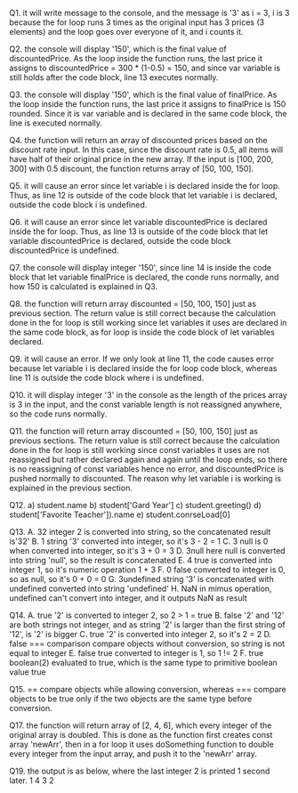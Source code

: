 Q1. it will write message to the console, and the message is '3' as i = 3, i is 3 because the for loop runs 3 times as the original input has 3 prices (3 elements) and the loop goes over everyone of it, and i counts it.

Q2. the console will display '150', which is the final value of discountedPrice. As the loop inside the function runs, the last price it assigns to discountedPrice = 300 * (1-0.5) = 150, and since var variable is still holds after the code block, line 13 executes normally.

Q3. the console will display '150', which is the final value of finalPrice. As the loop inside the function runs, the last price it assigns to finalPrice is 150 rounded. Since it is var variable and is declared in the same code block, the line is executed normally.

Q4. the function will return an array of discounted prices based on the discount rate input. In this case, since the discount rate is 0.5, all items will have half of their original price in the new array. If the input is [100, 200, 300] with 0.5 discount, the function returns array of [50, 100, 150].

Q5. it will cause an error since let variable i is declared inside the for loop. Thus, as line 12 is outside of the code block that let variable i is declared, outside the code block i is undefined.

Q6. it will cause an error since let variable discountedPrice is declared inside the for loop. Thus, as line 13 is outside of the code block that let variable discountedPrice is declared, outside the code block discountedPrice is undefined.

Q7. the console will display integer '150', since line 14 is inside the code block that let variable finalPrice is declared, the conde runs normally, and how 150 is calculated is explained in Q3.

Q8. the function will return array discounted = [50, 100, 150] just as previous section. The return value is still correct because the calculation done in the for loop is still working since let variables it uses are declared in the same code block, as for loop is inside the code block of let variables declared.

Q9. it will cause an error. If we only look at line 11, the code causes error because let variable i is declared inside the for loop code block, whereas line 11 is outside the code block where i is undefined.

Q10. it will display integer '3' in the console as the length of the prices array is 3 in the input, and the const variable length is not reassigned anywhere, so the code runs normally.

Q11. the function will return array discounted = [50, 100, 150] just as previous sections. The return value is still correct because the calculation done in the for loop is still working since const variables it uses are not reassigned but rather declared again and again until the loop ends, so there is no reassigning of const variables hence no error, and discountedPrice is pushed normally to discounted. The reason why let variable i is working is explained in the previous section.

Q12. 
a) student.name
b) student['Gard Year']
c) student.greeting()
d) student['Favorite Teacher']).name
e) student.conrseLoad[0]

Q13.
A. 32           integer 2 is converted into string, so the concatenated result is'32'
B. 1            string '3' converted into integer, so it's 3 - 2 = 1
C. 3            null is 0 when converted into integer, so it's 3 + 0 = 3
D. 3null        here null is converted into string 'null', so the result is concatenated
E. 4            true is converted into integer 1, so it's numeric operation 1 + 3
F. 0            false converted to integer is 0, so as null, so it's 0 + 0 = 0
G. 3undefined   string '3' is concatenated with undefined converted into string 'undefined'
H. NaN          in mimus operation, undefined can't convert into integer, and it outputs NaN as result

Q14.
A. true         '2' is converted to integer 2, so 2 > 1 = true
B. false        '2' and '12' are both strings not integer, and as string '2' is larger than the first string of '12', is '2' is bigger
C. true         '2' is converted into integer 2, so it's 2 = 2
D. false        === comparison compare objects without conversion, so string is not equal to integer
E. false        true converted to integer is 1, so 1 != 2
F. true         boolean(2) evaluated to true, which is the same type to primitive boolean value true

Q15. == compare objects while allowing conversion, whereas === compare objects to be true only if the two objects are the same type before conversion.

Q17. the function will return array of [2, 4, 6], which every integer of the original array is doubled. This is done as the function first creates const array 'newArr', then in a for loop it uses doSomething function to double every integer from the input array, and push it to the 'newArr' array.

Q19. the output is as below, where the last integer 2 is printed 1 second later.
1
4
3
2
